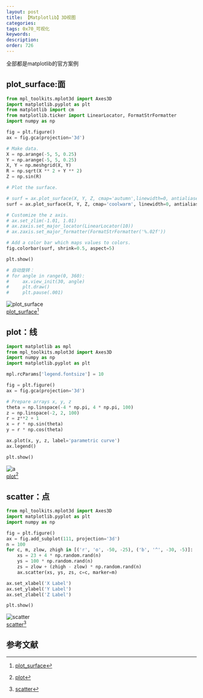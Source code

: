 ```yaml
---
layout: post
title: 【Matplotlib】3D视图
categories:
tags: 0x70_可视化
keywords:
description:
order: 726
---
```

全部都是matplotlib的官方案例
## plot_surface:面
```py
from mpl_toolkits.mplot3d import Axes3D
import matplotlib.pyplot as plt
from matplotlib import cm
from matplotlib.ticker import LinearLocator, FormatStrFormatter
import numpy as np

fig = plt.figure()
ax = fig.gca(projection='3d')

# Make data.
X = np.arange(-5, 5, 0.25)
Y = np.arange(-5, 5, 0.25)
X, Y = np.meshgrid(X, Y)
R = np.sqrt(X ** 2 + Y ** 2)
Z = np.sin(R)

# Plot the surface.

# surf = ax.plot_surface(X, Y, Z, cmap='autumn',linewidth=0, antialiased=False)
surf = ax.plot_surface(X, Y, Z, cmap='coolwarm', linewidth=0, antialiased=False)

# Customize the z axis.
# ax.set_zlim(-1.01, 1.01)
# ax.zaxis.set_major_locator(LinearLocator(10))
# ax.zaxis.set_major_formatter(FormatStrFormatter('%.02f'))

# Add a color bar which maps values to colors.
fig.colorbar(surf, shrink=0.5, aspect=5)

plt.show()

# 自动旋转：
# for angle in range(0, 360):
#     ax.view_init(30, angle)
#     plt.draw()
#     plt.pause(.001)
```
![plot_surface](http://matplotlib.org/_images/sphx_glr_surface3d_001.png)  
[plot_surface](http://matplotlib.org/gallery/mplot3d/surface3d.html)[^plot_surface]

## plot：线
```py
import matplotlib as mpl
from mpl_toolkits.mplot3d import Axes3D
import numpy as np
import matplotlib.pyplot as plt

mpl.rcParams['legend.fontsize'] = 10

fig = plt.figure()
ax = fig.gca(projection='3d')

# Prepare arrays x, y, z
theta = np.linspace(-4 * np.pi, 4 * np.pi, 100)
z = np.linspace(-2, 2, 100)
r = z**2 + 1
x = r * np.sin(theta)
y = r * np.cos(theta)

ax.plot(x, y, z, label='parametric curve')
ax.legend()

plt.show()
```

![a](http://matplotlib.org/_images/sphx_glr_lines3d_001.png)  
[plot](http://matplotlib.org/gallery/mplot3d/lines3d.html)[^plot]  

## scatter：点

```py
from mpl_toolkits.mplot3d import Axes3D
import matplotlib.pyplot as plt
import numpy as np

fig = plt.figure()
ax = fig.add_subplot(111, projection='3d')
n = 100
for c, m, zlow, zhigh in [('r', 'o', -50, -25), ('b', '^', -30, -5)]:
    xs = 23 + 4 * np.random.rand(n)
    ys = 100 * np.random.rand(n)
    zs = zlow + (zhigh - zlow) * np.random.rand(n)
    ax.scatter(xs, ys, zs, c=c, marker=m)

ax.set_xlabel('X Label')
ax.set_ylabel('Y Label')
ax.set_zlabel('Z Label')

plt.show()
```
![scatter](http://matplotlib.org/_images/sphx_glr_scatter3d_001.png)  
[scatter](http://matplotlib.org/gallery/mplot3d/scatter3d.html)[^scatter]  


## 参考文献
[^plot_surface]: [plot_surface](http://matplotlib.org/gallery/mplot3d/surface3d.html)  
[^plot]: [plot](http://matplotlib.org/gallery/mplot3d/lines3d.html)  
[^scatter]: [scatter](http://matplotlib.org/gallery/mplot3d/scatter3d.html)  
